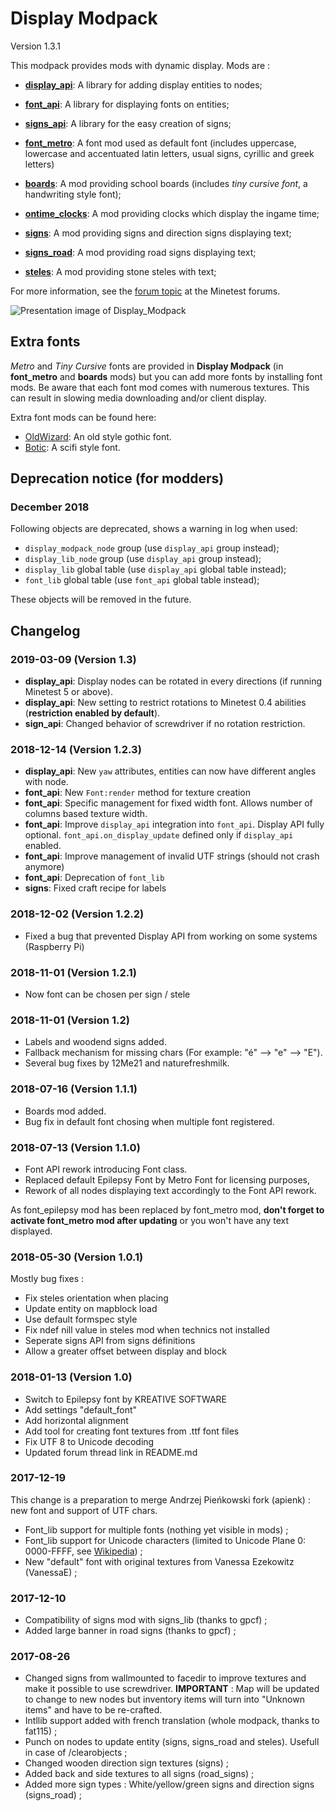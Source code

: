 # Display Modpack
Version 1.3.1

This modpack provides mods with dynamic display. Mods are :

- **[display_api](https://github.com/pyrollo/display_modpack/tree/master/display_api)**: A library for adding display entities to nodes;
- **[font_api](https://github.com/pyrollo/display_modpack/tree/master/font_api)**: A library for displaying fonts on entities;
- **[signs_api](https://github.com/pyrollo/display_modpack/tree/master/signs_api)**: A library for the easy creation of signs;
- **[font_metro](https://github.com/pyrollo/display_modpack/tree/master/font_metro)**: A font mod used as default font (includes uppercase, lowercase and accentuated latin letters, usual signs, cyrillic and greek letters)

- **[boards](https://github.com/pyrollo/display_modpack/tree/master/boards)**: A mod providing school boards (includes *tiny cursive font*, a handwriting style font);
- **[ontime_clocks](https://github.com/pyrollo/display_modpack/tree/master/ontime_clocks)**: A mod providing clocks which display the ingame time;
- **[signs](https://github.com/pyrollo/display_modpack/tree/master/signs)**: A mod providing signs and direction signs displaying text;
- **[signs_road](https://github.com/pyrollo/display_modpack/tree/master/signs_road)**: A mod providing road signs displaying text;
- **[steles](https://github.com/pyrollo/display_modpack/tree/master/steles)**: A mod providing stone steles with text;

For more information, see the [forum topic](https://forum.minetest.net/viewtopic.php?t=19365) at the Minetest forums.

![Presentation image of Display_Modpack](screenshot.png)

## Extra fonts

*Metro* and *Tiny Cursive* fonts are provided in **Display Modpack** (in **font_metro** and **boards** mods) but you can add more fonts by installing font mods. Be aware that each font mod comes with numerous textures. This can result in slowing media downloading and/or client display.

Extra font mods can be found here:
 * [OldWizard](https://github.com/pyrollo/font_oldwizard): An old style gothic font.
 * [Botic](https://github.com/pyrollo/font_botic): A scifi style font.

## Deprecation notice (for modders)

### December 2018
Following objects are deprecated, shows a warning in log when used:
* `display_modpack_node` group (use `display_api` group instead);
* `display_lib_node` group (use `display_api` group instead);
* `display_lib` global table (use `display_api` global table instead);
* `font_lib` global table (use `font_api` global table instead);

These objects will be removed in the future.

## Changelog

### 2019-03-09 (Version 1.3)
- __display_api__: Display nodes can be rotated in every directions (if running Minetest 5 or above).
- __display_api__: New setting to restrict rotations to Minetest 0.4 abilities (**restriction enabled by default**).
- __sign_api__: Changed behavior of screwdriver if no rotation restriction.

### 2018-12-14 (Version 1.2.3)
- __display_api__: New `yaw` attributes, entities can now have different angles with node.
- __font_api__: New `Font:render` method for texture creation
- __font_api__: Specific management for fixed width font. Allows number of columns based texture width.
- __font_api__: Improve `display_api` integration into `font_api`. Display API fully optional. `font_api.on_display_update` defined only if `display_api` enabled.
- __font_api__: Improve management of invalid UTF strings (should not crash anymore)
- __font_api__: Deprecation of `font_lib`
- __signs__: Fixed craft recipe for labels

### 2018-12-02 (Version 1.2.2)
- Fixed a bug that prevented Display API from working on some systems (Raspberry Pi)

### 2018-11-01 (Version 1.2.1)
- Now font can be chosen per sign / stele

### 2018-11-01 (Version 1.2)
- Labels and woodend signs added.
- Fallback mechanism for missing chars (For example: "é" --> "e" --> "E").
- Several bug fixes by 12Me21 and naturefreshmilk.

### 2018-07-16 (Version 1.1.1)
- Boards mod added.
- Bug fix in default font chosing when multiple font registered.

### 2018-07-13 (Version 1.1.0)
- Font API rework introducing Font class.
- Replaced default Epilepsy Font by Metro Font for licensing purposes,
- Rework of all nodes displaying text accordingly to the Font API rework.

As font_epilepsy mod has been replaced by font_metro mod, **don't forget to activate font_metro mod after updating** or you won't have any text displayed.

### 2018-05-30 (Version 1.0.1)
Mostly bug fixes :
- Fix steles orientation when placing
- Update entity on mapblock load
- Use default formspec style
- Fix ndef nill value in steles mod when technics not installed
- Seperate signs API from signs définitions
- Allow a greater offset between display and block

### 2018-01-13 (Version 1.0)
- Switch to Epilepsy font by KREATIVE SOFTWARE
- Add settings "default_font"
- Add horizontal alignment
- Add tool for creating font textures from .ttf font files
- Fix UTF 8 to Unicode decoding
- Updated forum thread link in README.md

### 2017-12-19
This change is a preparation to merge Andrzej Pieńkowski fork (apienk) : new font and support of UTF chars.
- Font\_lib support for multiple fonts (nothing yet visible in mods) ;
- Font\_lib support for Unicode characters (limited to Unicode Plane 0: 0000-FFFF, see [Wikipedia](https://en.wikipedia.org/wiki/Unicode)) ;
- New "default" font with original textures from Vanessa Ezekowitz (VanessaE) ;

### 2017-12-10
- Compatibility of signs mod with signs_lib (thanks to gpcf) ;
- Added large banner in road signs (thanks to gpcf) ;

### 2017-08-26
- Changed signs from wallmounted to facedir to improve textures and make it possible to use screwdriver.
**IMPORTANT** : Map will be updated to change to new nodes but inventory items will turn into "Unknown items" and have to be re-crafted.
- Intllib support added with french translation (whole modpack, thanks to fat115) ;
- Punch on nodes to update entity (signs, signs_road and steles). Usefull in case of /clearobjects ;
- Changed wooden direction sign textures (signs) ;
- Added back and side textures to all signs (road_signs) ;
- Added more sign types : White/yellow/green signs and direction signs (signs_road) ;
